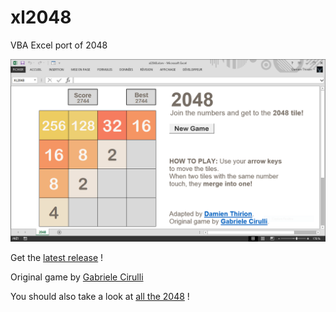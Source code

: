 xl2048
======

VBA Excel port of 2048

![Screenshot](/SCR.png?raw=true)

Get the [latest release](https://github.com/DamnDam/xl2048/releases) !

Original game by [Gabriele Cirulli](http://gabrielecirulli.github.io/2048/)

You should also take a look at [all the 2048](http://allthe2048.com/) !
